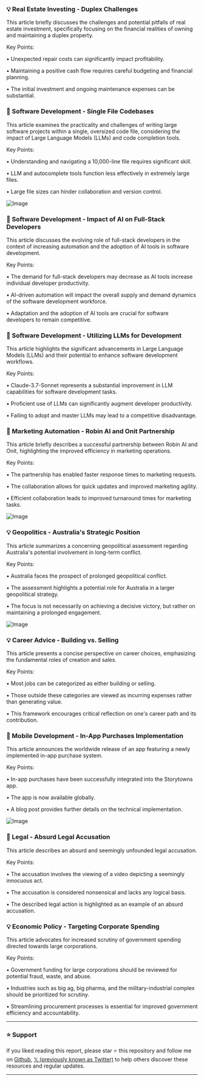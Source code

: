 ### 💡 Real Estate Investing - Duplex Challenges

This article briefly discusses the challenges and potential pitfalls of real estate investment, specifically focusing on the financial realities of owning and maintaining a duplex property.

Key Points:

•  Unexpected repair costs can significantly impact profitability.


•  Maintaining a positive cash flow requires careful budgeting and financial planning.


•  The initial investment and ongoing maintenance expenses can be substantial.



### 🤖 Software Development - Single File Codebases

This article examines the practicality and challenges of writing large software projects within a single, oversized code file, considering the impact of Large Language Models (LLMs) and code completion tools.


Key Points:

•  Understanding and navigating a 10,000-line file requires significant skill.


•  LLM and autocomplete tools function less effectively in extremely large files.


•  Large file sizes can hinder collaboration and version control.


![Image](https://pbs.twimg.com/media/GZpzMYSbQAAiV5_?format=jpg&name=small)


### 🤖 Software Development - Impact of AI on Full-Stack Developers

This article discusses the evolving role of full-stack developers in the context of increasing automation and the adoption of AI tools in software development.

Key Points:

•  The demand for full-stack developers may decrease as AI tools increase individual developer productivity.


•  AI-driven automation will impact the overall supply and demand dynamics of the software development workforce.


•  Adaptation and the adoption of AI tools are crucial for software developers to remain competitive.



### 🤖 Software Development - Utilizing LLMs for Development

This article highlights the significant advancements in Large Language Models (LLMs) and their potential to enhance software development workflows.

Key Points:

•  Claude-3.7-Sonnet represents a substantial improvement in LLM capabilities for software development tasks.


•  Proficient use of LLMs can significantly augment developer productivity.


•  Failing to adopt and master LLMs may lead to a competitive disadvantage.



### 🚀 Marketing Automation - Robin AI and Onit Partnership

This article briefly describes a successful partnership between Robin AI and Onit, highlighting the improved efficiency in marketing operations.

Key Points:

•  The partnership has enabled faster response times to marketing requests.


•  The collaboration allows for quick updates and improved marketing agility.


•  Efficient collaboration leads to improved turnaround times for marketing tasks.

![Image](https://pbs.twimg.com/media/GkpSUUnWsAAnsOK?format=jpg&name=small)



### 💡 Geopolitics - Australia's Strategic Position

This article summarizes a concerning geopolitical assessment regarding Australia's potential involvement in long-term conflict.

Key Points:

•  Australia faces the prospect of prolonged geopolitical conflict.


•  The assessment highlights a potential role for Australia in a larger geopolitical strategy.


•  The focus is not necessarily on achieving a decisive victory, but rather on maintaining a prolonged engagement.


![Image](https://pbs.twimg.com/media/Gkqd62gWAAAz0Ms?format=jpg&name=small)



### 💡 Career Advice -  Building vs. Selling

This article presents a concise perspective on career choices, emphasizing the fundamental roles of creation and sales.

Key Points:

•  Most jobs can be categorized as either building or selling.


•  Those outside these categories are viewed as incurring expenses rather than generating value.


•  This framework encourages critical reflection on one's career path and its contribution.



### 🚀 Mobile Development - In-App Purchases Implementation

This article announces the worldwide release of an app featuring a newly implemented in-app purchase system.

Key Points:

•  In-app purchases have been successfully integrated into the Storytowns app.


•  The app is now available globally.


•  A blog post provides further details on the technical implementation.


![Image](https://pbs.twimg.com/media/GkrunkvakAAHsU6?format=png&name=small)



### 🤖 Legal - Absurd Legal Accusation

This article describes an absurd and seemingly unfounded legal accusation.

Key Points:

•  The accusation involves the viewing of a video depicting a seemingly innocuous act.


•  The accusation is considered nonsensical and lacks any logical basis.


•  The described legal action is highlighted as an example of an absurd accusation.



### 💡 Economic Policy - Targeting Corporate Spending

This article advocates for increased scrutiny of government spending directed towards large corporations.

Key Points:

•  Government funding for large corporations should be reviewed for potential fraud, waste, and abuse.


•  Industries such as big ag, big pharma, and the military-industrial complex should be prioritized for scrutiny.


•  Streamlining procurement processes is essential for improved government efficiency and accountability.


---

### ⭐️ Support

If you liked reading this report, please star ⭐️ this repository and follow me on [Github](https://github.com/Drix10), [𝕏 (previously known as Twitter)](https://x.com/DRIX_10_) to help others discover these resources and regular updates.

---